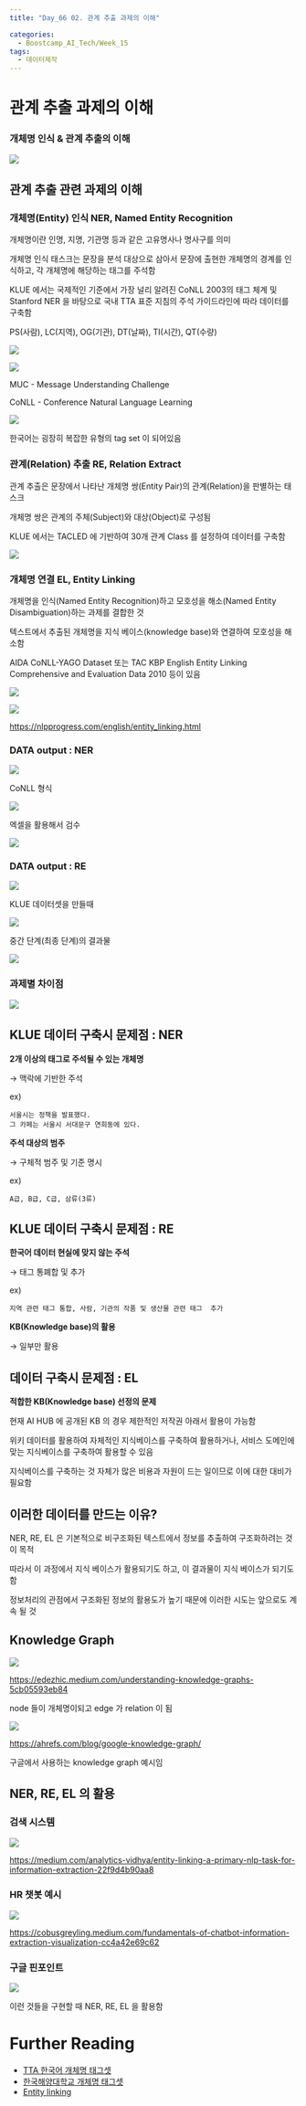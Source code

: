 ```yaml
---
title: "Day_66 02. 관계 추출 과제의 이해"

categories:
  - Boostcamp_AI_Tech/Week_15
tags:
  - 데이터제작
---
```

  
# 관계 추출 과제의 이해

### 개체명 인식 & 관계 추출의 이해

![]({{site.url}}/assets/images/boostcamp/5a5f5877.png)

## 관계 추출 관련 과제의 이해

### 개체명(Entity) 인식 NER, Named Entity Recognition

개체명이란 인명, 지명, 기관명 등과 같은 고유명사나 명사구를 의미

개체명 인식 태스크는 문장을 분석 대상으로 삼아서 문장에 출현한 개체명의 경계를 인식하고, 각 개체명에 해당하는 태그를 주석함

KLUE 에서는 국제적인 기준에서 가장 널리 알려진 CoNLL 2003의 태그 체계 및 Stanford NER 을 바탕으로 국내 TTA 표준 지침의 주석 가이드라인에
따라 데이터를 구축함

PS(사람), LC(지역), OG(기관), DT(날짜), TI(시간), QT(수량)

![]({{site.url}}/assets/images/boostcamp/393a7e52.png)

![]({{site.url}}/assets/images/boostcamp/9c8b9add.png)

MUC - Message Understanding Challenge

CoNLL - Conference Natural Language Learning

![]({{site.url}}/assets/images/boostcamp/278051ab.png)

한국어는 굉장히 복잡한 유형의 tag set 이 되어있음

### 관계(Relation) 추출 RE, Relation Extract

관계 추출은 문장에서 나타난 개체명 쌍(Entity Pair)의 관계(Relation)을 판별하는 태스크

개체명 쌍은 관계의 주체(Subject)와 대상(Object)로 구성됨

KLUE 에서는 TACLED 에 기반하여 30개 관계 Class 를 설정하여 데이터를 구축함

![]({{site.url}}/assets/images/boostcamp/c71189bf.png)

### 개체명 연결 EL, Entity Linking

개체명을 인식(Named Entity Recognition)하고 모호성을 해소(Named Entity Disambiguation)하는 과제를 결합한 것

텍스트에서 추출된 개체명을 지식 베이스(knowledge base)와 연결하여 모호성을 해소함

AIDA CoNLL-YAGO Dataset 또는 TAC KBP English Entity Linking Comprehensive and Evaluation Data 2010 등이 있음

![]({{site.url}}/assets/images/boostcamp/2af25f6b.png)

![]({{site.url}}/assets/images/boostcamp/b4fddb2f.png)

https://nlpprogress.com/english/entity_linking.html

### DATA output : NER

![]({{site.url}}/assets/images/boostcamp/fa4f01a7.png)

CoNLL 형식

![]({{site.url}}/assets/images/boostcamp/b2e4a3b1.png)

엑셀을 활용해서 검수

![]({{site.url}}/assets/images/boostcamp/b2742a78.png)

### DATA output : RE

![]({{site.url}}/assets/images/boostcamp/6e820398.png)

KLUE 데이터셋을 만들때

![]({{site.url}}/assets/images/boostcamp/b171d4d0.png)

중간 단계(최종 단계)의 결과물

![]({{site.url}}/assets/images/boostcamp/c9560817.png)

### 과제별 차이점

![]({{site.url}}/assets/images/boostcamp/0b7620fa.png)

## KLUE 데이터 구축시 문제점 : NER

**2개 이상의 태그로 주석될 수 있는 개체명**

$\rightarrow$ 맥락에 기반한 주석

ex) 
    
    서울시는 정책을 발표했다.  
    그 카페는 서울시 서대문구 연희동에 있다.

**주석 대상의 범주**

$\rightarrow$ 구체적 범주 및 기준 명시

ex)

    A급, B급, C급, 삼류(3류)

## KLUE 데이터 구축시 문제점 : RE

**한국어 데이터 현실에 맞지 않는 주석**

$\rightarrow$ 태그 통폐합 및 추가

ex)

    지역 관련 태그 통합, 사람, 기관의 작품 및 생산물 관련 태그  추가

**KB(Knowledge base)의 활용**

$\rightarrow$ 일부만 활용

## 데이터 구축시 문제점 : EL

**적합한 KB(Knowledge base) 선정의 문제**

현재 AI HUB 에 공개된 KB 의 경우 제한적인 저작권 아래서 활용이 가능함

위키 데이터를 활용하여 자체적인 지식베이스를 구축하여 활용하거나, 서비스 도메인에 맞는 지식베이스를 구축하여 활용할 수 있음

지식베이스를 구축하는 것 자체가 많은 비용과 자원이 드는 일이므로 이에 대한 대비가 필요함

## 이러한 데이터를 만드는 이유?

NER, RE, EL 은 기본적으로 비구조화된 텍스트에서 정보를 추출하여 구조화하려는 것이 목적

따라서 이 과정에서 지식 베이스가 활용되기도 하고, 이 결과물이 지식 베이스가 되기도 함

정보처리의 관점에서 구조화된 정보의 활용도가 높기 때문에 이러한 시도는 앞으로도 계속 될 것

## Knowledge Graph

![]({{site.url}}/assets/images/boostcamp/06509521.png)

https://edezhic.medium.com/understanding-knowledge-graphs-5cb05593eb84

node 들이 개체명이되고 edge 가 relation 이 됨

![]({{site.url}}/assets/images/boostcamp/93b2eaa0.png)

https://ahrefs.com/blog/google-knowledge-graph/

구글에서 사용하는 knowledge graph 예시임

## NER, RE, EL 의 활용

### 검색 시스템

![]({{site.url}}/assets/images/boostcamp/885a46bc.png)

https://medium.com/analytics-vidhya/entity-linking-a-primary-nlp-task-for-information-extraction-22f9d4b90aa8

### HR 챗봇 예시

![]({{site.url}}/assets/images/boostcamp/781b3e20.png)

https://cobusgreyling.medium.com/fundamentals-of-chatbot-information-extraction-visualization-cc4a42e69c62

### 구글 핀포인트

![]({{site.url}}/assets/images/boostcamp/ab7b6dea.png)

이런 것들을 구현할 때 NER, RE, EL 을 활용함


# Further Reading

- [TTA 한국어 개체명 태그셋](https://committee.tta.or.kr/data/standard_view.jsp?nowPage=2&pk_num=TTAK.KO-10.0852&commit_code=PG606)
- [한국해양대학교 개체명 태그셋](https://github.com/kmounlp/NER/blob/master/NER%20Guideline%20(ver%201.0).pdf)
- [Entity linking](https://en.wikipedia.org/wiki/Entity_linking)













